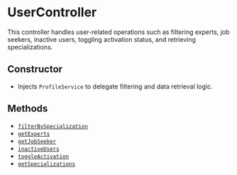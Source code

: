 # UserController

This controller handles user-related operations such as filtering experts, job seekers, inactive users, toggling activation status, and retrieving specializations.

## Constructor
- Injects `ProfileService` to delegate filtering and data retrieval logic.

## Methods
- [`filterBySpecialization`](filterBySpecialization.md)
- [`getExperts`](getExperts.md)
- [`getJobSeeker`](getJobSeeker.md)
- [`inactiveUsers`](inactiveUsers.md)
- [`toggleActivation`](toggleActivation.md)
- [`getSpecializations`](getSpecializations.md)
